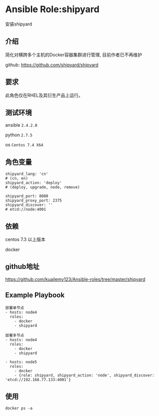 # Ansible Role:shipyard

安装shipyard

## 介绍

简化对横跨多个主机的Docker容器集群进行管理, 目前作者已不再维护

github: https://github.com/shipyard/shipyard

## 要求

此角色仅在RHEL及其衍生产品上运行。

## 测试环境

ansible `2.4.2.0`

python `2.7.5`

os `Centos 7.4 X64`

## 角色变量
    shipyard_lang: 'cn'
    # (cn, en)
    shipyard_action: 'deploy'
    # (deploy, upgrade, node, remove)

    shipyard_port: 8080
    shipyard_proxy_port: 2375
    shipyard_discover: ''
    # etcd://node:4001

## 依赖

centos 7.3 以上版本

docker

## github地址
https://github.com/kuailemy123/Ansible-roles/tree/master/shipyard

## Example Playbook
    部署单节点
    - hosts: node4
      roles:
        - docker
        - shipyard

    部署多节点
    - hosts: node4
      roles:
        - docker
        - shipyard

    - hosts: node5
      roles:
        - docker
        - {role: shipyard, shipyard_action: 'node', shipyard_discover: 'etcd://192.168.77.133:4001'}


## 使用
```
docker ps -a
```
